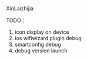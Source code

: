 XinLaizhijia

TODO：
1. icon display on device
2. ios wifiwizard plugin debug
3. smartconfig debug
4. debug version launch